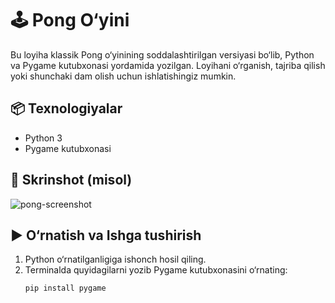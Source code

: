# 🕹️ Pong O‘yini

Bu loyiha klassik Pong o‘yinining soddalashtirilgan versiyasi bo‘lib, Python va Pygame kutubxonasi yordamida yozilgan. Loyihani o‘rganish, tajriba qilish yoki shunchaki dam olish uchun ishlatishingiz mumkin.

## 📦 Texnologiyalar
- Python 3
- Pygame kutubxonasi

## 📸 Skrinshot (misol)
![pong-screenshot](https://upload.wikimedia.org/wikipedia/commons/5/57/Pong_gameplay.png)

## ▶️ O‘rnatish va Ishga tushirish

1. Python o‘rnatilganligiga ishonch hosil qiling.
2. Terminalda quyidagilarni yozib Pygame kutubxonasini o‘rnating:
   ```bash
   pip install pygame
